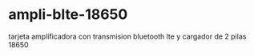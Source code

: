# ampli-blte-18650
tarjeta amplificadora con transmision bluetooth lte y cargador de 2 pilas 18650 

